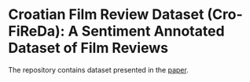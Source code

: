 # Croatian Film Review Dataset (Cro-FiReDa): A Sentiment Annotated Dataset of Film Reviews

The repository contains dataset presented in the [paper](http://bsnlp.cs.helsinki.fi/papers-2023/8/8_Paper.pdf). 
